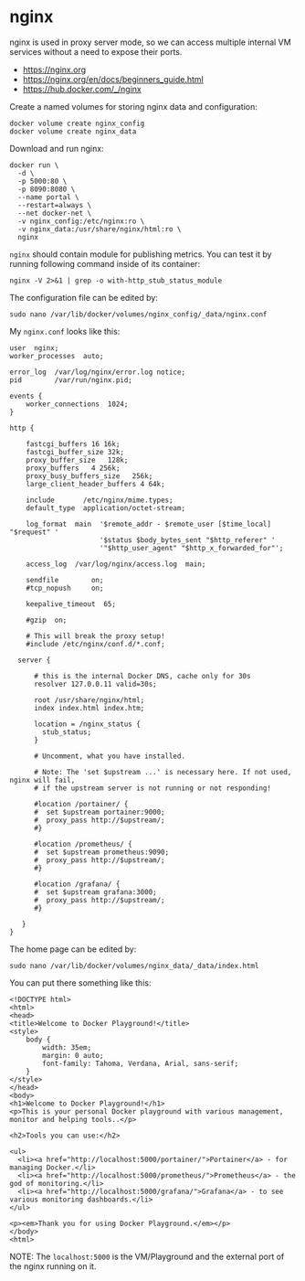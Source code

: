 # nginx

nginx is used in proxy server mode, so we can access multiple internal VM services without a need to expose their ports.

- https://nginx.org
- https://nginx.org/en/docs/beginners_guide.html
- https://hub.docker.com/_/nginx

Create a named volumes for storing nginx data and configuration:

```
docker volume create nginx_config
docker volume create nginx_data
```

Download and run nginx:

```
docker run \
  -d \
  -p 5000:80 \
  -p 8090:8080 \
  --name portal \
  --restart=always \
  --net docker-net \
  -v nginx_config:/etc/nginx:ro \
  -v nginx_data:/usr/share/nginx/html:ro \
  nginx
```

`nginx` should contain module for publishing metrics. You can test it by running following command inside of its container:

```
nginx -V 2>&1 | grep -o with-http_stub_status_module
```
The configuration file can be edited by:

```
sudo nano /var/lib/docker/volumes/nginx_config/_data/nginx.conf
```

My `nginx.conf` looks like this:

```
user  nginx;
worker_processes  auto;

error_log  /var/log/nginx/error.log notice;
pid        /var/run/nginx.pid;

events {
    worker_connections  1024;
}

http {

    fastcgi_buffers 16 16k;
    fastcgi_buffer_size 32k;
    proxy_buffer_size   128k;
    proxy_buffers   4 256k;
    proxy_busy_buffers_size   256k;
    large_client_header_buffers 4 64k;

    include       /etc/nginx/mime.types;
    default_type  application/octet-stream;

    log_format  main  '$remote_addr - $remote_user [$time_local] "$request" '
                      '$status $body_bytes_sent "$http_referer" '
                      '"$http_user_agent" "$http_x_forwarded_for"';

    access_log  /var/log/nginx/access.log  main;

    sendfile        on;
    #tcp_nopush     on;

    keepalive_timeout  65;

    #gzip  on;

    # This will break the proxy setup!
    #include /etc/nginx/conf.d/*.conf;

  server {

      # this is the internal Docker DNS, cache only for 30s
      resolver 127.0.0.11 valid=30s;

      root /usr/share/nginx/html;
      index index.html index.htm;

      location = /nginx_status {
        stub_status;
      }

      # Uncomment, what you have installed.
      
      # Note: The 'set $upstream ...' is necessary here. If not used, nginx will fail,
      # if the upstream server is not running or not responding!

      #location /portainer/ {
      #  set $upstream portainer:9000;
      #  proxy_pass http://$upstream/;
      #}

      #location /prometheus/ {
      #  set $upstream prometheus:9090;
      #  proxy_pass http://$upstream/;
      #}

      #location /grafana/ {
      #  set $upstream grafana:3000;
      #  proxy_pass http://$upstream/;
      #}

   }
}
```

The home page can be edited by:

```
sudo nano /var/lib/docker/volumes/nginx_data/_data/index.html
```

You can put there something like this:

```
<!DOCTYPE html>
<html>
<head>
<title>Welcome to Docker Playground!</title>
<style>
    body {
        width: 35em;
        margin: 0 auto;
        font-family: Tahoma, Verdana, Arial, sans-serif;
    }
</style>
</head>
<body>
<h1>Welcome to Docker Playground!</h1>
<p>This is your personal Docker playground with various management, monitor and helping tools..</p>

<h2>Tools you can use:</h2>

<ul>
  <li><a href="http://localhost:5000/portainer/">Portainer</a> - for managing Docker.</li>
  <li><a href="http://localhost:5000/prometheus/">Prometheus</a> - the god of monitoring.</li>
  <li><a href="http://localhost:5000/grafana/">Grafana</a> - to see various monitoring dashboards.</li>
</ul>

<p><em>Thank you for using Docker Playground.</em></p>
</body>
<html>
```

NOTE: The `localhost:5000` is the VM/Playground and the external port of the nginx running on it.
